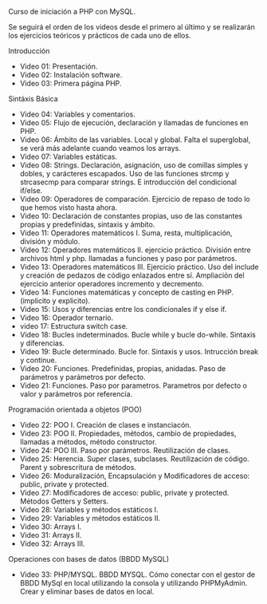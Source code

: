 Curso de iniciación a PHP con MySQL.

Se seguirá el orden de los videos desde el primero al último y se realizarán los ejercicios teóricos y prácticos de cada uno de ellos.

Introducción

- Video 01: Presentación.
- Video 02: Instalación software.
- Video 03: Primera página PHP.

Sintáxis Básica

- Video 04: Variables y comentarios.
- Video 05: Flujo de ejecución, declaración y llamadas de funciones en PHP.
- Video 06: Ámbito de las variables. Local y global. Falta el superglobal, se verá más adelante cuando veamos los arrays.
- Video 07: Variables estáticas.
- Video 08: Strings. Declaración, asignación, uso de comillas simples y dobles, y carácteres escapados. 
            Uso de las funciones strcmp y strcasecmp para comparar strings. E introducción del condicional if/else.
- Video 09: Operadores de comparación. Ejercicio de repaso de todo lo que hemos visto hasta ahora.
- Video 10: Declaración de constantes propias, uso de las constantes propias y predefinidas, sintaxis y ámbito.
- Video 11: Operadores matemáticos I. Suma, resta, multiplicación, división y módulo.
- Video 12: Operadores matemáticos II. ejercicio práctico. División entre archivos html y php. llamadas a funciones 
            y paso por parámetros.
- Video 13: Operadores matemáticos III. Ejercicio práctico. Uso del include y creación de pedazos de código enlazados entre sí.
            Ampliación del ejercicio anterior operadores incremento y decremento.
- Video 14: Funciones matemáticas y concepto de casting en PHP. (implicito y explicito).
- Video 15: Usos y diferencias entre los condicionales if y else if.
- Video 16: Operador ternario.
- video 17: Estructura switch case.
- Video 18: Bucles indeterminados. Bucle while y bucle do-while. Sintaxis y diferencias.
- Video 19: Bucle determinado. Bucle for. Sintaxis y usos. Intrucción break y continue.
- Video 20: Funciones. Predefinidas, propias, anidadas. Paso de parámetros y parámetros por defecto.
- Video 21: Funciones. Paso por parametros. Parametros por defecto o valor y parámetros por referencia.

Programación orientada a objetos (POO)

- Video 22: POO I. Creación de clases e instanciacón.
- Video 23: POO II. Propiedades, métodos, cambio de propiedades, llamadas a métodos, método constructor.
- Video 24: POO III. Paso por parámetros. Reutilización de clases.
- Video 25: Herencia. Super clases, subclases. Reutilización de código. Parent y sobrescritura de métodos.
- Video 26: Moduralización, Encapsulación y Modificadores de acceso: public, private y protected.
- Video 27: Modificadores de acceso: public, private y protected. Métodos Getters y Setters.
- Video 28: Variables y métodos estáticos I.
- Video 29: Variables y métodos estáticos II.
- Video 30: Arrays I.
- Video 31: Arrays II.
- Video 32: Arrays III.

Operaciones con bases de datos (BBDD MySQL)

- Video 33: PHP/MYSQL. BBDD MYSQL. Cómo conectar con el gestor de BBDD MySql en local utilizando la consola y utilizando PHPMyAdmin. Crear y eliminar bases de datos en local.